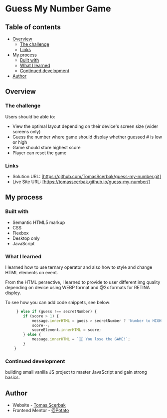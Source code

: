 # Guess My Number Game

## Table of contents

- [Overview](#overview)
  - [The challenge](#the-challenge)
  - [Links](#links)
- [My process](#my-process)
  - [Built with](#built-with)
  - [What I learned](#what-i-learned)
  - [Continued development](#continued-development)
- [Author](#author)

## Overview

### The challenge

Users should be able to:

- View the optimal layout depending on their device's screen size (wider screens only)
- Guess the number where game should display whether guessed # is low or high
- Game should store highest score
- Player can reset the game

### Links

- Solution URL: [https://github.com/TomasScerbak/guess-my-number.git]
- Live Site URL: [https://tomasscerbak.github.io/guess-my-number/]

## My process

### Built with

- Semantic HTML5 markup
- CSS
- Flexbox
- Desktop only
- JavaScript

### What I learned

I learned how to use ternary operator and also how to style and change HTML elements on event.

From the HTML persective, I learned to provide to user different img quality depending on device using WEBP format and @2x formats for RETINA displey.

To see how you can add code snippets, see below:

```js
     } else if (guess !== secretNumber) {
        if (score > 1) {
            message.innerHTML = guess > secretNumber ? 'Number to HIGH!' : 'Number to LOW!'
            score--;
            scoreElement.innerHTML = score;
        } else {
            message.innerHTML = `🤯💥 You lose the GAME!`;
        }
    }
```

### Continued development

building small vanilla JS project to master JavaScript and gain strong basics.

## Author

- Website - [Tomas Scerbak](https://tomasscerbak.github.io/tomas-scerbak-portfolio/)
- Frontend Mentor - [@Potato](https://www.frontendmentor.io/profile/TomasScerbak)
